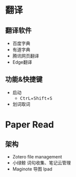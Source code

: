 # 翻译

## 翻译软件

- 百度字典
- 有道字典
- 腾讯网页翻译
- Edge翻译

## 功能&快捷键

- 启动
  - <kbd>CtrL</kbd>+<kbd>Shift</kbd>+<kbd>S</kbd>
- 划词取词


# Paper Read

## 架构

- Zotero file management
- 小绿鲸 词句收集、笔记云管理
- Maginote 导图 Ipad
